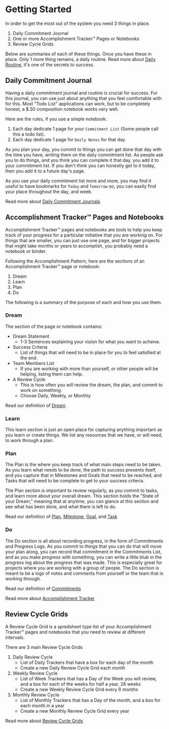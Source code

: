 # Getting Started

In order to get the most out of the system you need 3 things in place.

1. Daily Commitment Journal
1. One or more Accomplishment Tracker™ Pages or Notebooks
1. Review Cycle Grids

Below are summaries of each of these things. Once you have these in place. Only 1 more thing
remains, a daily routine. Read more about [Daily Routine](/the-system/daily-routine), it's 
one of the secrets to success.

## Daily Commitment Journal

Having a daily commitment journal and routine is crucial for success. For this journal, you can use just about anything that you feel comfortable with for this. Most "Todo List" applications can work, but to be completely honest, a $.50 composition notebook works very well. 

Here are the rules, if you use a simple notebook:
1. Each day dedicate 1 page for your `Commitment List` (Some people call this a todo list).
1. Each day dedicate 1 page for `Daily Notes` for that day.

As you plan your day, you commit to things you can get done that day with the 
time you have, writing them on the daily commitment list. As people ask you to 
do things, and you think you can complete it that day, you add it to your
commitment list. If you don't think you can honestly get to it today, then you add it to a 
future day's page.

As you use your daily commitment list more and more, you may find it useful to have 
bookmarks for `Today` and `Tomorrow` so, you can easily find your place 
throughout the day, and week.

Read more about [Daily Commitment Journals](/the-system/daily-commitment-journal)

## Accomplishment Tracker™ Pages and Notebooks

Accomplishment Tracker™ pages and notebooks are tools to help you keep 
track of your progress for a particular initiative that you are working on.
For things that are smaller, you can just use one page, and for bigger
projects that might take months or years to accomplish, you probably need 
a notebook or binder. 

Following the Accomplishment Pattern, here are the sections of an Accomplishment Tracker™ page or notebook:
1. Dream
1. Learn
1. Plan
1. Do

The following is a summary of the purpose of each and how you use them.

### Dream

The section of the page or notebook contains:
* Dream Statement
  * 1-3 Sentences explaining your vision for what you want to acheive.
* Success Criteria
  * List of things that will need to be in place for you to feel satisfied at 
the end.
* Team Members List
  * If you are working with more than yourself, or other people will be 
 helping, listing them can help.
* A Review Cycle
  * This is how often you will review the dream, the plan, and commit to work 
 on something.
  * Choose Daily, Weekly, or Monthly

Read our definition of [Dream](/glossary#dream)

### Learn

This learn section is just an open place for capturing anything important as you learn or create things. We list any resources that we have, or will need, to work through a plan.

### Plan

The Plan is the where you keep track of what main steps need to be taken. As 
you learn what needs to be done, the path to success presents itself, and you
capture that in Milestones and Goals that need to be reached, and Tasks that 
will need to be complete to get to your success criteria.

The Plan section is important to review regularly, as you commit to tasks, and
learn more about your overall dream. This section holds the 
"State of your Dream," meaning that at anytime, you can glance at this section 
and see what has been done, and what there is left to do. 

Read our definition of [Plan](/glossary#plan), [Milestone](/glossary#milestone), [Goal](/glossary#goal), and [Task](/glossary#task)

### Do

The Do section is all about recording progress, in the form of Commitments and Progress Logs. As you commit to things that you can do that will move your plan along, you can record that commitment in the Commitments List, and as you make progress with something, you can write a little blub in the progress log about the progress that was made. This is especially great for projects where you are working with a group of people. The Do section is meant to be a logs of notes and comments from yourself or the team that is working through.

Read our definition of [Commitments](/glossary#commit-commitments)

Read more about [Accomplishment Tracker](/the-system/accomplishment-tracker)

## Review Cycle Grids

A Review Cycle Grid is a spredsheet type list of your Accomplishment Tracker™ 
pages and notebooks that you need to review at different intervals. 

There are 3 main Review Cycle Grids
1. Daily Review Cycle
   * List of Daily Trackers that have a box for each day of the month
   * Create a new Daily Review Cycle Grid each month
2. Weekly Review Cycle
   * List of Week Trackers that has a Day of the Week you will review, and a box for each of the weeks for half a year, 26 weeks
   * Create a new Weekly Review Cycle Grid every 6 months
3. Monthly Review Cycle
   * List of Monthly Trackers that has a Day of the month, and a box for each month in a year
   * Create a new Monthly Review Cycle Grid every year

Read more about [Review Cycle Grids](/the-system/review-cycle)

